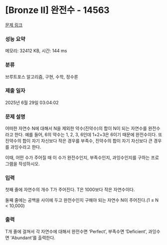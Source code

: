 # [Bronze II] 완전수 - 14563 

[문제 링크](https://www.acmicpc.net/problem/14563) 

### 성능 요약

메모리: 32412 KB, 시간: 144 ms

### 분류

브루트포스 알고리즘, 구현, 수학, 정수론

### 제출 일자

2025년 6월 29일 03:04:02

### 문제 설명

<p>어떠한 자연수 N에 대해서 N을 제외한 약수(진약수)의 합이 N이 되는 자연수를 완전수라고 한다. 예를 들어, 6의 약수는 1, 2, 3, 6인데 1+2+3은 6이기 때문에 완전수이다. 또 진약수의 합이 자기 자신보다 작은 경우를 부족수, 진약수의 합이 자기 자신보다 큰 경우를 과잉수라고 한다.</p>

<p>이때, 어떤 수가 주어질 때 이 수가 완전수인지, 부족수인지, 과잉수인지를 구하는 프로그램을 작성하시오.</p>

### 입력 

 <p>첫째 줄에 자연수의 개수 T가 주어진다. T은 1000보다 작은 자연수이다.</p>

<p>둘째 줄에는 공백을 사이에 두고 완전수인지 구해야 되는 자연수 N이 주어진다.(1 ≤ N < 10,000)</p>

### 출력 

 <p>T개 줄에 걸쳐서 각 자연수에 대해서 완전수면 ‘Perfect’, 부족수면 ‘Deficient’, 과잉수면 ‘Abundant’를 출력한다.</p>

